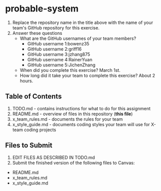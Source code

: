# probable-system

1. Replace the repository name in the title above with the name of your team's GitHub repository for this exercise.
2. Answer these questions
   * What are the GitHub usernames of your team members?
       * GitHub username 1:bowenz35
       * GitHub username 2:griff16
       * GitHub username 3:jzhang875
       * GitHub username 4:RainerYuan
       * GitHub username 5:JichenZhang
   * When did you complete this exercise? March 1st.
   * How long did it take your team to complete this exercise?  About 2 hours.

## Table of Contents

1. TODO.md - contains instructions for what to do for this assignment
2. README.md - overview of files in this repository (**this file**)
3. x_team_rules.md - documents the rules for your team
4. x_style_guide.md - documents coding styles your team will use for X-team coding projects

## Files to Submit

1. EDIT FILES AS DESCRIBED IN TODO.md
2. Submit the finished version of the following files to Canvas:

* README.md
* x_team_rules.md
* x_style_guide.md
